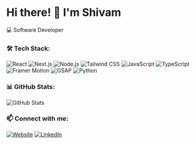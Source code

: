 # Hi there! 👋 I'm Shivam

💻 Software Developer 

### 🛠️ Tech Stack:
![React](https://img.shields.io/badge/React-61DAFB?style=for-the-badge&logo=react&logoColor=white)
![Next.js](https://img.shields.io/badge/Next.js-000000?style=for-the-badge&logo=nextdotjs&logoColor=white)
![Node.js](https://img.shields.io/badge/Node.js-339933?style=for-the-badge&logo=nodedotjs&logoColor=white)
![Tailwind CSS](https://img.shields.io/badge/Tailwind_CSS-38B2AC?style=for-the-badge&logo=tailwind-css&logoColor=white)
![JavaScript](https://img.shields.io/badge/JavaScript-F7DF1E?style=for-the-badge&logo=javascript&logoColor=black)
![TypeScript](https://img.shields.io/badge/TypeScript-3178C6?style=for-the-badge&logo=typescript&logoColor=white)
![Framer Motion](https://img.shields.io/badge/Framer_Motion-0055FF?style=for-the-badge&logo=framer&logoColor=white)
![GSAP](https://img.shields.io/badge/GSAP-88CE02?style=for-the-badge&logo=greensock&logoColor=white)
![Python](https://img.shields.io/badge/Python-3776AB?style=for-the-badge&logo=python&logoColor=white)


### 📊 GitHub Stats:
![GitHub Stats](https://github-readme-stats.vercel.app/api?username=dixitshiv&show_icons=true&theme=radical)

### 📫 Connect with me:
[![Website](https://img.shields.io/badge/Website-000000?style=for-the-badge&logo=google-chrome&logoColor=white)](https://www.shivamdixit.dev/)
[![LinkedIn](https://img.shields.io/badge/LinkedIn-0077B5?style=for-the-badge&logo=linkedin&logoColor=white)](https://linkedin.com/in/shivam-dixit-7860701a9/)
